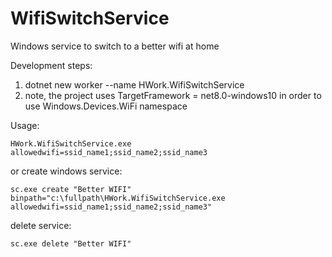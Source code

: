 # WifiSwitchService
Windows service to switch to a better wifi at home

Development steps:
1. dotnet new worker --name HWork.WifiSwitchService
2. note, the project uses TargetFramework = net8.0-windows10 in order to use Windows.Devices.WiFi namespace

Usage:
```
HWork.WifiSwitchService.exe allowedwifi=ssid_name1;ssid_name2;ssid_name3
```

or create windows service: 
```
sc.exe create "Better WIFI" binpath="c:\fullpath\HWork.WifiSwitchService.exe allowedwifi=ssid_name1;ssid_name2;ssid_name3"
```


delete service: 
```
sc.exe delete "Better WIFI"
```
